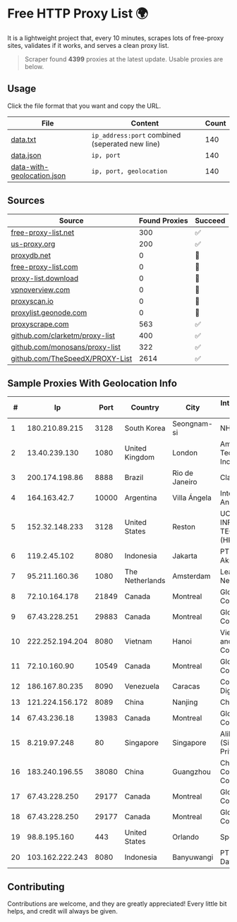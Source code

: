 
# Free HTTP Proxy List 🌍

It is a lightweight project that, every 10 minutes, scrapes lots of free-proxy sites, validates if it works, and serves a clean proxy list.


> Scraper found **4399** proxies at the latest update. Usable proxies are below.

## Usage

Click the file format that you want and copy the URL.


|File|Content|Count|
|----|-------|-----|
|[data.txt](https://raw.githubusercontent.com/themiralay/Proxy-List-World/master/data.txt)|`ip_address:port` combined (seperated new line)|140|
|[data.json](https://raw.githubusercontent.com/themiralay/Proxy-List-World/master/data.json)|`ip, port`|140|
|[data-with-geolocation.json](https://raw.githubusercontent.com/themiralay/Proxy-List-World/master/data-with-geolocation.json)|`ip, port, geolocation`|140|

## Sources

|Source|Found Proxies|Succeed|
|------|-------------|-------|
|[free-proxy-list.net](https://free-proxy-list.net)|300|✅|
|[us-proxy.org](https://www.us-proxy.org)|200|✅|
|[proxydb.net](http://proxydb.net)|0|🚫|
|[free-proxy-list.com](https://free-proxy-list.com/?page=&port=&type%5B%5D=http&type%5B%5D=https&up_time=0&search=Search)|0|🚫|
|[proxy-list.download](https://www.proxy-list.download/HTTP)|0|🚫|
|[vpnoverview.com](https://vpnoverview.com/privacy/anonymous-browsing/free-proxy-servers)|0|🚫|
|[proxyscan.io](https://www.proxyscan.io)|0|🚫|
|[proxylist.geonode.com](https://proxylist.geonode.com/api/proxy-list?limit=300&page=1&sort_by=lastChecked&sort_type=desc&protocols=http,https)|0|🚫|
|[proxyscrape.com](https://api.proxyscrape.com/v2/?request=displayproxies&protocol=http&timeout=10000&country=all&ssl=all&anonymity=all)|563|✅|
|[github.com/clarketm/proxy-list](https://raw.githubusercontent.com/clarketm/proxy-list/master/proxy-list-raw.txt)|400|✅|
|[github.com/monosans/proxy-list](https://raw.githubusercontent.com/monosans/proxy-list/main/proxies/http.txt)|322|✅|
|[github.com/TheSpeedX/PROXY-List](https://raw.githubusercontent.com/TheSpeedX/PROXY-List/master/http.txt)|2614|✅|


## Sample Proxies With Geolocation Info

|#|Ip|Port|Country|City|Internet Service Provider|
|-|--|----|-------|----|-------------------------|
|1|180.210.89.215|3128|South Korea|Seongnam-si|NHNCLOUD|
|2|13.40.239.130|1080|United Kingdom|London|Amazon Technologies Inc.|
|3|200.174.198.86|8888|Brazil|Rio de Janeiro|Claro S.A|
|4|164.163.42.7|10000|Argentina|Villa Ángela|Interret Villa Angela SRL|
|5|152.32.148.233|3128|United States|Reston|UCLOUD INFORMATION TECHNOLOGY (HK) LIMITED|
|6|119.2.45.102|8080|Indonesia|Jakarta|PT. Laxo Global Akses|
|7|95.211.160.36|1080|The Netherlands|Amsterdam|LeaseWeb Netherlands B.V.|
|8|72.10.164.178|21849|Canada|Montreal|GloboTech Communications|
|9|67.43.228.251|29883|Canada|Montreal|GloboTech Communications|
|10|222.252.194.204|8080|Vietnam|Hanoi|VietNam Post and Telecom Corporation|
|11|72.10.160.90|10549|Canada|Montreal|GloboTech Communications|
|12|186.167.80.235|8090|Venezuela|Caracas|Corporacion Digitel C.A|
|13|121.224.156.172|8089|China|Nanjing|China Telecom|
|14|67.43.236.18|13983|Canada|Montreal|GloboTech Communications|
|15|8.219.97.248|80|Singapore|Singapore|Alibaba Cloud (Singapore) Private Limited|
|16|183.240.196.55|38080|China|Guangzhou|China Mobile Communications Corporation|
|17|67.43.228.250|29177|Canada|Montreal|GloboTech Communications|
|18|67.43.228.250|29177|Canada|Montreal|GloboTech Communications|
|19|98.8.195.160|443|United States|Orlando|Spectrum|
|20|103.162.222.243|8080|Indonesia|Banyuwangi|PT Cahaya Artha Daya|



## Contributing

Contributions are welcome, and they are greatly appreciated! Every
little bit helps, and credit will always be given.

